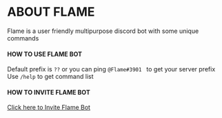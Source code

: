 # ABOUT FLAME
Flame is a user friendly multipurpose discord bot with some unique commands

#### HOW TO USE FLAME BOT
Default prefix is `??` or you can ping `@Flame#3901 ` to get your server prefix
Use `/help` to get command list

#### HOW TO INVITE FLAME BOT
[Click here to Invite Flame Bot](https://discord.com/oauth2/authorize?client_id=1040314859868393613&permissions=1513962695871&scope=bot%20applications.commands)
